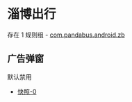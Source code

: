 # 淄博出行

存在 1 规则组 - [com.pandabus.android.zb](/src/apps/com.pandabus.android.zb.ts)

## 广告弹窗

默认禁用

- [快照-0](https://i.gkd.li/i/13400177)
